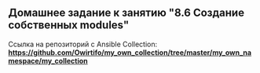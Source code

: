 ## Домашнее задание к занятию "8.6 Создание собственных modules"

Ссылка на репозиторий с Ansible Collection:
**https://github.com/Owirtifo/my_own_collection/tree/master/my_own_namespace/my_collection**